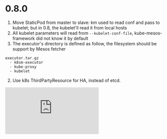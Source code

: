 <!-- BEGIN MUNGE: GENERATED_TOC -->

<!-- END MUNGE: GENERATED_TOC -->

<!-- NEW RELEASE NOTES ENTRY -->

# 0.8.0

1. Move StaticPod from master to slave: km used to read conf and pass to kubelet; but in 0.8, the kubelet'll read it from local hosts
1. All kubelet parameters will read from `--kubelet-conf-file`, kube-mesos-framework did not know it by default
1. The executor's directory is defined as follow, the filesystem should be support by Mesos fetcher
```text
executor.tar.gz
  - k8sm-executor
  - kube-proxy
  - kubelet
```
2. Use k8s ThirdPartyResource for HA, instead of etcd.

[![Analytics](https://kubernetes-site.appspot.com/UA-36037335-10/GitHub/CHANGELOG.md?pixel)]()
